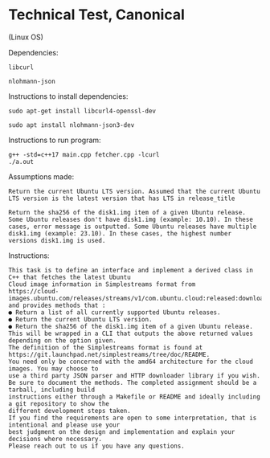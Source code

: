 # Technical Test, Canonical
(Linux OS)

Dependencies:

	libcurl
 
	nlohmann-json


Instructions to install dependencies:

	sudo apt-get install libcurl4-openssl-dev 

	sudo apt install nlohmann-json3-dev
	

Instructions to run program:

	g++ -std=c++17 main.cpp fetcher.cpp -lcurl
 	./a.out


Assumptions made:

	Return the current Ubuntu LTS version. Assumed that the current Ubuntu LTS version is the latest version that has LTS in release_title

 	Return the sha256 of the disk1.img item of a given Ubuntu release. Some Ubuntu releases don't have disk1.img (example: 10.10). In these cases, error message is outputted. Some Ubuntu releases have multiple disk1.img (example: 23.10). In these cases, the highest number versions disk1.img is used.


Instructions:

	This task is to define an interface and implement a derived class in C++ that fetches the latest Ubuntu
	Cloud image information in Simplestreams format from
	https://cloud-images.ubuntu.com/releases/streams/v1/com.ubuntu.cloud:released:download.json
	and provides methods that :
	● Return a list of all currently supported Ubuntu releases.
	● Return the current Ubuntu LTS version.
	● Return the sha256 of the disk1.img item of a given Ubuntu release.
	This will be wrapped in a CLI that outputs the above returned values depending on the option given.
	The definition of the Simplestreams format is found at
	https://git.launchpad.net/simplestreams/tree/doc/README.
	You need only be concerned with the amd64 architecture for the cloud images. You may choose to
	use a third party JSON parser and HTTP downloader library if you wish.
	Be sure to document the methods. The completed assignment should be a tarball, including build
	instructions either through a Makefile or README and ideally including a git repository to show the
	different development steps taken.
	If you find the requirements are open to some interpretation, that is intentional and please use your
	best judgment on the design and implementation and explain your decisions where necessary.
	Please reach out to us if you have any questions.
